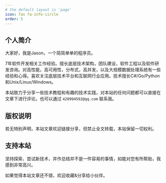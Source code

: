 ```yaml
---
# the default layout is 'page'
icon: fas fa-info-circle
order: 5
---
```


## 个人简介

大家好，我是Jason，一个简简单单的程序员。

7年软件开发相关工作经验。擅长底层技术架构，团队建设，软件工程以及软件研发咨询。对高性能，高可用性，分布式，高并发，以及大规模数据处理系统有一些经验和心得。喜欢关注底层技术平台和互联网行业应用。技术擅长C#/Go/Python和Unix/Linux/Windows。

本站致力于分享一些技术教程和有趣的技术实践，对本站的任何问题都可以直接在文章下进行评论。也可以通过 `420994592@qq.com` 联系我。

## 版权说明

若无特别声明，本站文章欢迎链接分享，但禁止全文转载，本站保留一切权利。

## 支持本站

坚持探索、尝试新技术，并作总结并不是一件容易的事情，如能对您有所帮助，我感到非常高兴。

如果觉得本站文章还不错，欢迎收藏&分享给小伙伴。